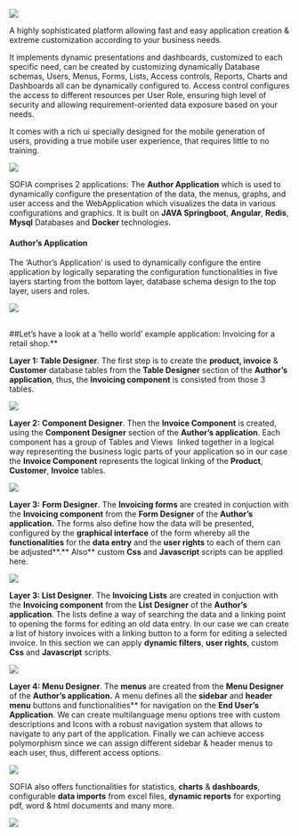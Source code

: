 ﻿
![](md-images/logo.png)

A highly sophisticated platform allowing fast and easy application creation & extreme customization according to your business needs.

It implements dynamic presentations and dashboards, customized to each specific need, can be created by customizing dynamically Database schemas, Users, Menus, Forms, Lists, Access controls, Reports, Charts and Dashboards all can be dynamically configured to. Access control configures the access to different resources per User Role, ensuring high level of security and allowing requirement-oriented data exposure based on your needs.

​It comes with a rich ui specially designed for the mobile generation of users, providing a true mobile user experience, that requires little to no training.​

![](md-images/a.png)

SOFIA comprises 2 applications: The **Author Application** which is used to dynamically configure the presentation of the data, the menus, graphs, and user access and the WebApplication which visualizes the data in various configurations and graphics. It is built on **JAVA Springboot**, **Angular**, **Redis**, **Mysql** Databases and **Docker** technologies.  

####
#### **Author’s Application** 
The ‘Author’s Application‘ is used to dynamically configure the entire application by logically separating the configuration functionalities in five layers starting from the bottom layer, database schema design to the top layer, users and roles.


![](md-images/b.png)

##
##Let’s have a look at a ‘hello world’ example application: Invoicing for a retail shop.** 

**Layer 1: Table Designer**. The first step is to create the **product, invoice** & **Customer** database tables from the **Table Designer** section of the **Author’s application**, thus, the **Invoicing component** is consisted from those 3 tables.

![](md-images/c.png)

**Layer 2:** **Component Designer**. Then the **Invoice Component** is created, using the **Component Designer** section of the **Author’s application**. Each component has a group of Tables and Views  linked together in a logical way representing the business logic parts of your application so in our case the **Invoice Component** represents the logical linking of the **Product**, **Customer**, **Invoice** tables.

![](md-images/f.png)

**Layer 3:** **Form  Designer**. The **Invoicing forms** are created in conjuction with the **Invoicing component** from the **Form  Designer** of the **Author’s application.** The forms also define how the data will be presented, configured by the **graphical interface** of the form whereby all the **functionalities** for the **data entry** and the **user rights** to each of them can be adjusted**.**  Also** custom **Css** and **Javascript** scripts can be applied here.

![](md-images/g.png)

**Layer 3: List Designer**. The **Invoicing Lists** are created in conjuction with the **Invoicing component** from the **List Designer** of the **Author’s application**. The lists define a way of searching the data and a linking point to opening the forms for editing an old data entry. In our case we can create a list of history invoices with a linking button to a form for editing a selected invoice. In this section we can apply **dynamic filters**, **user rights**, custom **Css** and **Javascript** scripts.

![](md-images/h.png)

**Layer 4: Menu Designer**. The **menus** are created from the **Menu Designer** of the **Author’s application.** A menu defines all the **sidebar** and **header menu** buttons and functionalities** for navigation on the **End User’s Application**. We can create multilanguage menu options tree with custom descriptions and Icons with a robust navigation system that allows to navigate to any part of the application. Finally we can achieve access polymorphism since we can assign different sidebar & header menus to each user, thus, different access options.

![](md-images/i.png)

SOFIA also offers functionalities for statistics, **charts** & **dashboards**, configurable **data imports** from excel files, **dynamic reports** for exporting pdf, word & html documents and many more. 

![](md-images/j.png)


